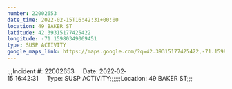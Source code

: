 ```yaml
---
number: 22002653
date_time: 2022-02-15T16:42:31+00:00
location: 49 BAKER ST
latitude: 42.39315177425422
longitude: -71.15980349069451
type: SUSP ACTIVITY
google_maps_link: https://maps.google.com/?q=42.39315177425422,-71.15980349069451
---
```


;;;Incident #: 22002653     Date: 2022‐02‐15 16:42:31     Type: SUSP ACTIVITY;;;;;;Location: 49 BAKER ST;;;
